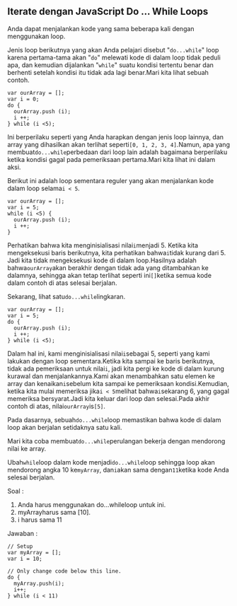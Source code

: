 ## Iterate dengan JavaScript Do ... While Loops

Anda dapat menjalankan kode yang sama beberapa kali dengan menggunakan loop.

Jenis loop berikutnya yang akan Anda pelajari disebut "`do...while`" loop karena pertama-tama akan "`do`" melewati kode di dalam loop tidak peduli apa, dan kemudian dijalankan "`while`" suatu kondisi tertentu benar dan berhenti setelah kondisi itu tidak ada lagi benar.Mari kita lihat sebuah contoh.

```
var ourArray = []; 
var i = 0; 
do { 
  ourArray.push (i); 
  i ++; 
} while (i <5);
```

Ini berperilaku seperti yang Anda harapkan dengan jenis loop lainnya, dan array yang dihasilkan akan terlihat seperti`[0, 1, 2, 3, 4]`.Namun, apa yang membuat`do...while`perbedaan dari loop lain adalah bagaimana berperilaku ketika kondisi gagal pada pemeriksaan pertama.Mari kita lihat ini dalam aksi.

Berikut ini adalah loop sementara reguler yang akan menjalankan kode dalam loop selama`i < 5`.

```
var ourArray = []; 
var i = 5; 
while (i <5) { 
  ourArray.push (i); 
  i ++; 
}
```

Perhatikan bahwa kita menginisialisasi nilai`i`menjadi 5. Ketika kita mengeksekusi baris berikutnya, kita perhatikan bahwa`i`tidak kurang dari 5. Jadi kita tidak mengeksekusi kode di dalam loop.Hasilnya adalah bahwa`ourArray`akan berakhir dengan tidak ada yang ditambahkan ke dalamnya, sehingga akan tetap terlihat seperti ini`[]`ketika semua kode dalam contoh di atas selesai berjalan.

Sekarang, lihat satu`do...while`lingkaran.

```
var ourArray = []; 
var i = 5; 
do { 
  ourArray.push (i); 
  i ++; 
} while (i <5);
```

Dalam hal ini, kami menginisialisasi nilai`i`sebagai 5, seperti yang kami lakukan dengan loop sementara.Ketika kita sampai ke baris berikutnya, tidak ada pemeriksaan untuk nilai`i`, jadi kita pergi ke kode di dalam kurung kurawal dan menjalankannya.Kami akan menambahkan satu elemen ke array dan kenaikan`i`sebelum kita sampai ke pemeriksaan kondisi.Kemudian, ketika kita mulai memeriksa jika`i < 5`melihat bahwa`i`sekarang 6, yang gagal memeriksa bersyarat.Jadi kita keluar dari loop dan selesai.Pada akhir contoh di atas, nilai`ourArray`is`[5]`.

Pada dasarnya, sebuah`do...while`loop memastikan bahwa kode di dalam loop akan berjalan setidaknya satu kali.

Mari kita coba membuat`do...while`perulangan bekerja dengan mendorong nilai ke array.

Ubah`while`loop dalam kode menjadi`do...while`loop sehingga loop akan mendorong angka 10 ke`myArray`, dan`i`akan sama dengan`11`ketika kode Anda selesai berjalan.

Soal :

1. Anda harus menggunakan do...whileloop untuk ini.
2. myArrayharus sama \[10\].
3. i harus sama 11 

Jawaban :

```
// Setup
var myArray = [];
var i = 10;

// Only change code below this line.
do {
  myArray.push(i);
  i++;
} while (i < 11)
```



